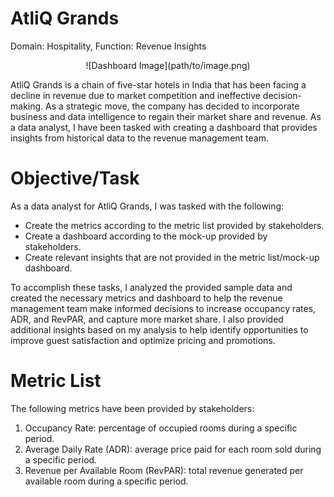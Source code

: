 # AtliQ Grands 

Domain:  Hospitality, Function: Revenue Insights


<p align="center">
 ![Dashboard Image](path/to/image.png)


AtliQ Grands is a chain of five-star hotels in India that has been facing a decline in revenue due to market competition and ineffective decision-making. As a strategic move, the company has decided to incorporate business and data intelligence to regain their market share and revenue. As a data analyst, I have been tasked with creating a dashboard that provides insights from historical data to the revenue management team.


# Objective/Task

As a data analyst for AtliQ Grands, I was tasked with the following:

- Create the metrics according to the metric list provided by stakeholders.
- Create a dashboard according to the mock-up provided by stakeholders.
- Create relevant insights that are not provided in the metric list/mock-up dashboard.

To accomplish these tasks, I analyzed the provided sample data and created the necessary metrics and dashboard to help the revenue management team make informed decisions to increase occupancy rates, ADR, and RevPAR, and capture more market share. I also provided additional insights based on my analysis to help identify opportunities to improve guest satisfaction and optimize pricing and promotions.

# Metric List
The following metrics have been provided by stakeholders:

1) Occupancy Rate: percentage of occupied rooms during a specific period.
2) Average Daily Rate (ADR): average price paid for each room sold during a specific period.
3) Revenue per Available Room (RevPAR): total revenue generated per available room during a specific period.
